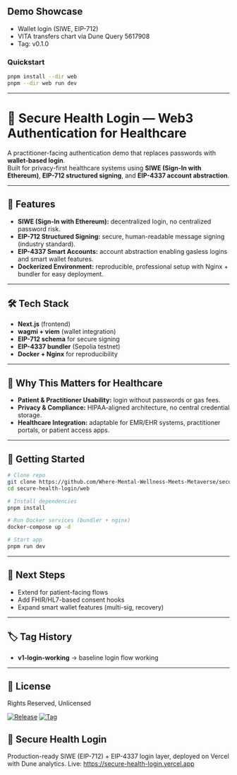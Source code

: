 ## Demo Showcase

- Wallet login (SIWE, EIP-712)
- VITA transfers chart via Dune Query 5617908
- Tag: v0.1.0

### Quickstart
```bash
pnpm install --dir web
pnpm --dir web run dev
```

---

# 🏥 Secure Health Login — Web3 Authentication for Healthcare  

A practitioner-facing authentication demo that replaces passwords with **wallet-based login**.  
Built for privacy-first healthcare systems using **SIWE (Sign-In with Ethereum)**, **EIP-712 structured signing**, and **EIP-4337 account abstraction**.  

---

## 🚀 Features  

- **SIWE (Sign-In with Ethereum):** decentralized login, no centralized password risk.  
- **EIP-712 Structured Signing:** secure, human-readable message signing (industry standard).  
- **EIP-4337 Smart Accounts:** account abstraction enabling gasless logins and smart wallet features.  
- **Dockerized Environment:** reproducible, professional setup with Nginx + bundler for easy deployment.  

---

## 🛠️ Tech Stack  

- **Next.js** (frontend)  
- **wagmi + viem** (wallet integration)  
- **EIP-712 schema** for secure signing  
- **EIP-4337 bundler** (Sepolia testnet)  
- **Docker + Nginx** for reproducibility  

---

## 📖 Why This Matters for Healthcare  

- **Patient & Practitioner Usability:** login without passwords or gas fees.  
- **Privacy & Compliance:** HIPAA-aligned architecture, no central credential storage.  
- **Healthcare Integration:** adaptable for EMR/EHR systems, practitioner portals, or patient access apps.  

---

## 🔧 Getting Started  

```bash
# Clone repo
git clone https://github.com/Where-Mental-Wellness-Meets-Metaverse/secure-health-login.git
cd secure-health-login/web

# Install dependencies
pnpm install

# Run Docker services (bundler + nginx)
docker-compose up -d

# Start app
pnpm run dev
````

---

## 📌 Next Steps

* Extend for patient-facing flows
* Add FHIR/HL7-based consent hooks
* Expand smart wallet features (multi-sig, recovery)

---

## 🏷️ Tag History

* **v1-login-working** → baseline login flow working

---

## 📜 License

Rights Reserved, Unlicensed

[![Release](https://img.shields.io/github/v/tag/Where-Mental-Wellness-Meets-Metaverse/secure-health-login)](../../releases)
[![Tag](https://img.shields.io/badge/demo-v0.1.0-informational)](#)

## 🔐 Secure Health Login
Production-ready SIWE (EIP-712) + EIP-4337 login layer, deployed on Vercel with Dune analytics.
Live: https://secure-health-login.vercel.app

